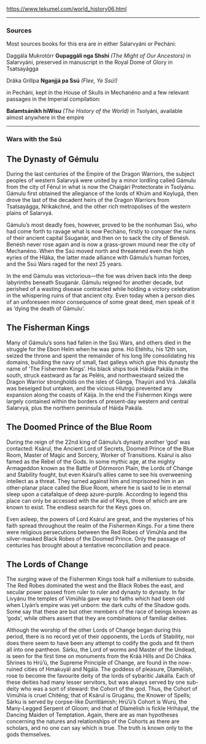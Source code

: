 https://www.tekumel.com/world_history06.html

---
### Sources

Most sources books for this era are in either Salarvyáni or Pecháni:

Daggála Mukrotórr
**Gupaggáli nga Shshí**
*(The Might of Our Ancestors)*
in Salarvyáni, preserved in manuscript in the Royal Dome of Glory in Tsatsayágga

Dráka Gríllpa
**Nganjjá pa Ssú**
*(Flee, Ye Ssú!)*

in Pecháni, kept in the House of Skulls in Mechanéno
and a few relevant passages in the Imperial compilation:

**Balamtsánikh hiWísu**
*(The History of the World)*
in Tsolyáni, available almost anywhere in the empire

---
### Wars with the Ssú
## The Dynasty of Gémulu
During the last centuries of the Empire of the Dragon Warriors, the subject peoples of western Salarvyá were united by a minor lordling called Gámulu from the city of Fénul in what is now the Chaigári Protectorate in Tsolyánu. Gámulu first obtained the allegiance of the lords of Khúm and Koylugá, then drove the last of the decadent heirs of the Dragon Warriors from Tsatsayágga, Nrikakchné, and the other rich metropolises of the western plains of Salarvyá.

Gámulu’s most deadly foes, however, proved to be the nonhuman Ssú, who had come forth to ravage what is now Pecháno, firstly to conquer the ruins of their ancient capital Ssuganár, and then on to sack the city of Benésh. Benésh never rose again and is now a grass-grown mound near the city of Mechanéno. When the Ssú moved north and threatened even the high eyries of the Hláka, the latter made alliance with Gámulu’s human forces, and the Ssú Wars raged for the next 25 years.

In the end Gámulu was victorious—the foe was driven back into the deep labyrinths beneath Ssuganár. Gámulu reigned for another decade, but perished of a wasting disease contracted while holding a victory celebration in the whispering ruins of that ancient city. Even today when a person dies of an unforeseen minor consequence of some great deed, men speak of it as ‘dying the death of Gámulu’.
## The Fisherman Kings

Many of Gámulu’s sons had fallen in the Ssú Wars, and others died in the struggle for the Ebon Helm when he was gone. Hó Etéhltu, his 12th son, seized the throne and spent the remainder of his long life consolidating his domains, building the navy of small, fast galleys which give this dynasty the name of ‘The Fishermen Kings’. His black ships took Háida Pakála in the south, struck eastward as far as Peléis, and northwestward seized the Dragon Warrior strongholds on the isles of Gánga, Thayúri and Vrá. Jakálla was beseiged but untaken, and the vicious Hlutrgú prevented any expansion along the coasts of Káija. In the end the Fishermen Kings were largely contained within the borders of present-day western and central Salarvyá, plus the northern peninsula of Háida Pakála.
## The Doomed Prince of the Blue Room

During the reign of the 22nd king of Gámulu’s dynasty another ‘god’ was contacted: Ksárul, the Ancient Lord of Secrets, Doomed Prince of the Blue Room, Master of Magic and Sorcery, Worker of Transitions. Ksárul is also famed as the Rebel of the Gods. In some mythic age, at the mighty Armageddon known as the Battle of Dórmoron Plain, the Lords of Change and Stability fought, but even Ksárul’s allies came to see his overweening intellect as a threat. They turned against him and imprisoned him in an other-planar place called the Blue Room, where he is said to lie in eternal sleep upon a catafalque of deep azure-purple. According to legend this place can only be accessed with the aid of Keys, three of which are are known to exist. The endless search for the Keys goes on.

Even asleep, the powers of Lord Ksárul are great, and the mysteries of his faith spread throughout the realm of the Fishermen Kings. For a time there were religious persecutions between the Red Robes of Vimúhla and the silver-masked Black Robes of the Doomed Prince. Only the passage of centuries has brought about a tentative reconciliation and peace.
## The Lords of Change

The surging wave of the Fishermen Kings took half a millenium to subside. The Red Robes dominated the west and the Black Robes the east, and secular power passed from ruler to ruler and dynasty to dynasty. In far Livyánu the temples of Vimúhla gave way to faiths which had been old when Llyán’s empire was yet unborn: the dark cults of the Shadow gods. Some say that these are but other members of the race of beings known as ‘gods’, while others assert that they are combinations of familiar deities.

Although the worship of the other Lords of Change began during this period, there is no record yet of their opponents, the Lords of Stability, nor does there seem to have been any attempt to codify the gods and fit them all into one pantheon. Sárku, the Lord of worms and Master of the Undead, is seen for the first time on monuments from the Kráà Hills and Dó Cháka. Shrines to Hrü’ü, the Supreme Principle of Change, are found in the now-ruined cities of Hmakuyál and Ngála. The goddess of pleasure, Dlamélish, rose to become the favourite deity of the lords of sybaritic Jakálla. Each of these deities had many lesser servitors, but was always served by one sub-deity who was a sort of steward: the Cohort of the god. Thus, the Cohort of Vimúhla is cruel Chiténg; that of Ksárul is Grugánu, the Knower of Spells; Sárku is served by corpse-like Durritlámish; Hrü’ü’s Cohort is Wurú, the Many-Legged Serpent of Gloom; and that of Dlamélish is fickle Hriháyal, the Dancing Maiden of Temptation. Again, there are as man hypotheses concerning the natures and relationships of the Cohorts as there are scholars, and no one can say which is true. The truth is known only to the gods themselves.